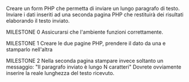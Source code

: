 Creare un form PHP che permetta di inviare un lungo paragrafo di testo.
Inviare i dati inseriti ad una seconda pagina PHP che restituirà dei risultati elaborando il testo inviato.

MILESTONE 0
Assicurarsi che l'ambiente funzioni correttamente.

MILESTONE 1
Creare le due pagine PHP, prendere il dato da una e stamparlo nell'altra

MILESTONE 2
Nella seconda pagina stampare invece soltanto un messaggio:
"Il paragrafo inviato è lungo N caratteri"
Dovrete ovviamente inserire la reale lunghezza del testo ricevuto.